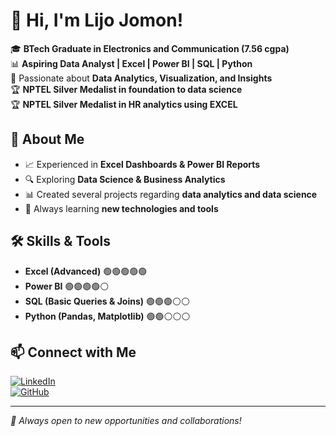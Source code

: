 # 👋 Hi, I'm Lijo Jomon! 

🎓 **BTech Graduate in Electronics and Communication (7.56 cgpa)**  
📊 **Aspiring Data Analyst | Excel | Power BI | SQL | Python**  
🎯 Passionate about **Data Analytics, Visualization, and Insights**  
🏆 **NPTEL Silver Medalist in foundation to data science**  
🏆 **NPTEL Silver Medalist in HR analytics using EXCEL** 

## 🔹 About Me
- 📈 Experienced in **Excel Dashboards & Power BI Reports**
- 🔍 Exploring **Data Science & Business Analytics**
- 📊 Created several projects regarding **data analytics and data science**
- 📖 Always learning **new technologies and tools**  

## 🛠️ Skills & Tools
- **Excel (Advanced)** 🟢🟢🟢🟢🟢  
- **Power BI** 🟢🟢🟢🟢⚪  
- **SQL (Basic Queries & Joins)** 🟢🟢🟢⚪⚪  
- **Python (Pandas, Matplotlib)** 🟢🟢⚪⚪⚪  

## 📫 Connect with Me
[![LinkedIn](https://img.shields.io/badge/LinkedIn-Profile-blue?style=flat&logo=linkedin)](https://www.linkedin.com/in/your-profile)  
[![GitHub](https://img.shields.io/badge/GitHub-Portfolio-black?style=flat&logo=github)](https://github.com/LIJOpi)  

---  
_📌 Always open to new opportunities and collaborations!_
